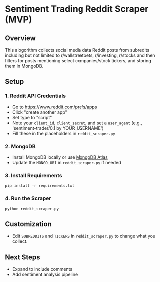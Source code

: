 # Sentiment Trading Reddit Scraper (MVP)

## Overview
This alogorithm collects social media data Reddit posts from subredits including but not limited to r/wallstreetbets, r/investing, r/stocks and then filters for posts mentioning select companies/stock tickers, and storing them in MongoDB.

## Setup

### 1. Reddit API Credentials
- Go to https://www.reddit.com/prefs/apps
- Click "create another app"
- Set type to "script"
- Note your `client_id`, `client_secret`, and set a `user_agent` (e.g., 'sentiment-trader/0.1 by YOUR_USERNAME')
- Fill these in the placeholders in `reddit_scraper.py`

### 2. MongoDB
- Install MongoDB locally or use [MongoDB Atlas](https://www.mongodb.com/cloud/atlas)
- Update the `MONGO_URI` in `reddit_scraper.py` if needed

### 3. Install Requirements
```
pip install -r requirements.txt
```

### 4. Run the Scraper
```
python reddit_scraper.py
```

## Customization
- Edit `SUBREDDITS` and `TICKERS` in `reddit_scraper.py` to change what you collect.

## Next Steps
- Expand to include comments
- Add sentiment analysis pipeline 